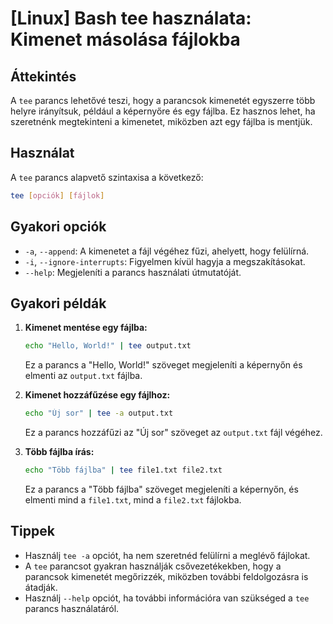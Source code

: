 # [Linux] Bash tee használata: Kimenet másolása fájlokba

## Áttekintés
A `tee` parancs lehetővé teszi, hogy a parancsok kimenetét egyszerre több helyre irányítsuk, például a képernyőre és egy fájlba. Ez hasznos lehet, ha szeretnénk megtekinteni a kimenetet, miközben azt egy fájlba is mentjük.

## Használat
A `tee` parancs alapvető szintaxisa a következő:

```bash
tee [opciók] [fájlok]
```

## Gyakori opciók
- `-a`, `--append`: A kimenetet a fájl végéhez fűzi, ahelyett, hogy felülírná.
- `-i`, `--ignore-interrupts`: Figyelmen kívül hagyja a megszakításokat.
- `--help`: Megjeleníti a parancs használati útmutatóját.

## Gyakori példák
1. **Kimenet mentése egy fájlba:**
   ```bash
   echo "Hello, World!" | tee output.txt
   ```
   Ez a parancs a "Hello, World!" szöveget megjeleníti a képernyőn és elmenti az `output.txt` fájlba.

2. **Kimenet hozzáfűzése egy fájlhoz:**
   ```bash
   echo "Új sor" | tee -a output.txt
   ```
   Ez a parancs hozzáfűzi az "Új sor" szöveget az `output.txt` fájl végéhez.

3. **Több fájlba írás:**
   ```bash
   echo "Több fájlba" | tee file1.txt file2.txt
   ```
   Ez a parancs a "Több fájlba" szöveget megjeleníti a képernyőn, és elmenti mind a `file1.txt`, mind a `file2.txt` fájlokba.

## Tippek
- Használj `tee -a` opciót, ha nem szeretnéd felülírni a meglévő fájlokat.
- A `tee` parancsot gyakran használják csővezetékekben, hogy a parancsok kimenetét megőrizzék, miközben további feldolgozásra is átadják.
- Használj `--help` opciót, ha további információra van szükséged a `tee` parancs használatáról.